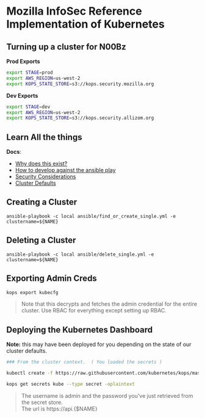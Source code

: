 # Mozilla InfoSec Reference Implementation of Kubernetes

## Turning up a cluster for N00Bz

__Prod Exports__

```bash
export STAGE=prod
export AWS_REGION=us-west-2
export KOPS_STATE_STORE=s3://kops.security.mozilla.org
```

__Dev Exports__

```bash
export STAGE=dev
export AWS_REGION=us-west-2
export KOPS_STATE_STORE=s3://kops.security.allizom.org
```

## Learn All the things

__Docs__:

* [Why does this exist?](docs/why.md)
* [How to develop against the ansible play](docs/development.md)
* [Security Considerations](docs/security-considerations.md)
* [Cluster Defaults](docs/cluster-defaults.md)

## Creating a Cluster

```
ansible-playbook -c local ansible/find_or_create_single.yml -e clustername=${NAME}
```

## Deleting a Cluster

```
ansible-playbook -c local ansible/delete_single.yml -e clustername=${NAME}
```

## Exporting Admin Creds

```bash
kops export kubecfg
```
> Note that this decrypts and fetches the admin credential for the entire cluster.  Use RBAC for everything except setting up RBAC.

## Deploying the Kubernetes Dashboard

__Note:__ this may have been deployed for you depending on the state of our cluster defaults.

```bash
### From the cluster context.  ( You loaded the secrets )

kubectl create -f https://raw.githubusercontent.com/kubernetes/kops/master/addons/kubernetes-dashboard/v1.7.1.yaml

kops get secrets kube --type secret -oplaintext
```

> The username is admin and the password you've just retrieved from the secret store.  
The url is https://api.{$NAME}
